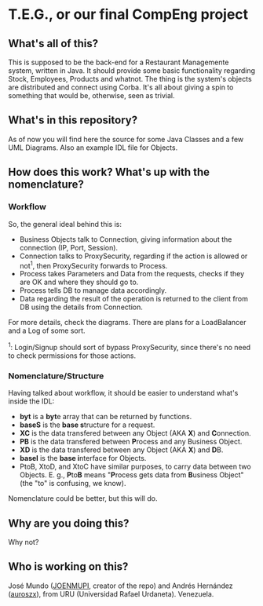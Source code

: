 # T.E.G., or our final CompEng project

## What's all of this?

This is supposed to be the back-end for a Restaurant Managemente system, written in Java. It should provide some basic functionality regarding Stock, Employees, Products and whatnot. The thing is the system's objects are distributed and connect using Corba. It's all about giving a spin to something that would be, otherwise, seen as trivial.

## What's in this repository?

As of now you will find here the source for some Java Classes and a few UML Diagrams. Also an example IDL file for Objects.

## How does this work? What's up with the nomenclature?

### Workflow

So, the general ideal behind this is:

- Business Objects talk to Connection, giving information about the connection (IP, Port, Session).
- Connection talks to ProxySecurity, regarding if the action is allowed or not<sup>1</sup>, then ProxySecurity forwards to Process.
- Process takes Parameters and Data from the requests, checks if they are OK and where they should go to.
- Process tells DB to manage data accordingly.
- Data regarding the result of the operation is returned to the client from DB using the details from Connection.

For more details, check the diagrams. There are plans for a LoadBalancer and a Log of some sort.

<sup>1</sup>: Login/Signup should sort of bypass ProxySecurity, since there's no need to check permissions for those actions.

### Nomenclature/Structure

Having talked about workflow, it should be easier to understand what's inside the IDL:

- **byt** is a **byt**e array that can be returned by functions.
- **baseS** is the **base s**tructure for a request.
- **XC** is the data transfered between any Object (AKA **X**) and **C**onnection.
- **PB** is the data transfered between **P**rocess and any Business Object.
- **XD** is the data transfered between any Object (AKA **X**) and **D**B.
- **baseI** is the **base i**nterface for Objects.
- PtoB, XtoD, and XtoC have similar purposes, to carry data between two Objects. E. g., **P**to**B** means "**P**rocess gets data from **B**usiness Object" (the "to" is confusing, we know).

Nomenclature could be better, but this will do.

## Why are you doing this?

Why not?

## Who is working on this?

José Mundo ([JOENMUPI](https://github.com/JOENMUPI), creator of the repo) and Andrés Hernández ([auroszx](https://github.com/auroszx)), from URU (Universidad Rafael Urdaneta). Venezuela.

